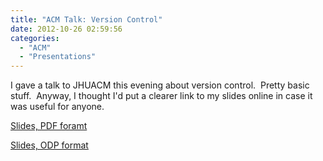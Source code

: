 ```yaml
---
title: "ACM Talk: Version Control"
date: 2012-10-26 02:59:56
categories:
  - "ACM"
  - "Presentations"
---
```


I gave a talk to JHUACM this evening about version control.  Pretty basic stuff.  Anyway, I thought I'd put a clearer link to my slides online in case it was useful for anyone.

[Slides, PDF foramt](/static/slidesets/ACMVCS-Oct12.pdf)

[Slides, ODP format](/static/slidesets/ACMVCS-Oct12.odp)